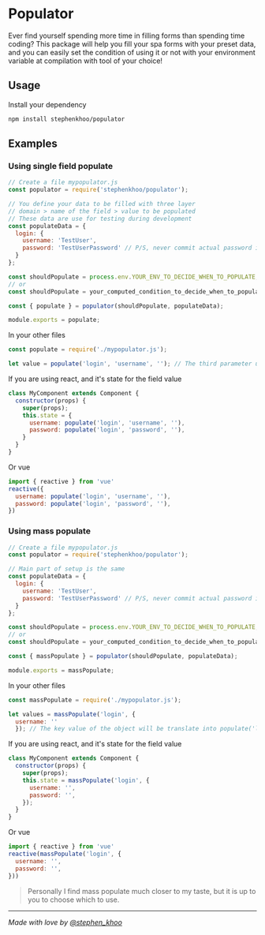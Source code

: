 # Populator
Ever find yourself spending more time in filling forms than spending time coding?
This package will help you fill your spa forms with your preset data, and you can easily set the condition of using it or not with your environment variable at compilation with tool of your choice!

## Usage
Install your dependency
```bash
npm install stephenkhoo/populator
```

## Examples
### Using single field populate
```js
// Create a file mypopulator.js
const populator = require('stephenkhoo/populator');

// You define your data to be filled with three layer
// domain > name of the field > value to be populated
// These data are use for testing during development
const populateData = {
  login: {
    username: 'TestUser',
    password: 'TestUserPassword' // P/S, never commit actual password into your code
  }
};

const shouldPopulate = process.env.YOUR_ENV_TO_DECIDE_WHEN_TO_POPULATE;
// or
const shouldPopulate = your_computed_condition_to_decide_when_to_populate;

const { populate } = populator(shouldPopulate, populateData);

module.exports = populate;
```
In your other files
```js
const populate = require('./mypopulator.js');

let value = populate('login', 'username', ''); // The third parameter used is the value to be used when it shouldn't populate
```
If you are using react, and it's state for the field value
```js
class MyComponent extends Component {
  constructor(props) {
    super(props);
    this.state = {
      username: populate('login', 'username', ''),
      password: populate('login', 'password', ''),
    }
  }
}
```
Or vue
```js
import { reactive } from 'vue'
reactive({
  username: populate('login', 'username', ''),
  password: populate('login', 'password', ''),
})
```

### Using mass populate
```js
// Create a file mypopulator.js
const populator = require('stephenkhoo/populator');

// Main part of setup is the same
const populateData = {
  login: {
    username: 'TestUser',
    password: 'TestUserPassword' // P/S, never commit actual password into your code
  }
};

const shouldPopulate = process.env.YOUR_ENV_TO_DECIDE_WHEN_TO_POPULATE;
// or
const shouldPopulate = your_computed_condition_to_decide_when_to_populate;

const { massPopulate } = populator(shouldPopulate, populateData);

module.exports = massPopulate;
```
In your other files
```js
const massPopulate = require('./mypopulator.js');

let values = massPopulate('login', {
  username: ''
  }); // The key value of the object will be translate into populate('login', key, value)
```
If you are using react, and it's state for the field value
```js
class MyComponent extends Component {
  constructor(props) {
    super(props);
    this.state = massPopulate('login', {
      username: '',
      password: '',
    });
  }
}
```
Or vue
```js
import { reactive } from 'vue'
reactive(massPopulate('login', {
  username: '',
  password: '',
}))
```
> Personally I find mass populate much closer to my taste, but it is up to you to choose which to use.

---

_Made with love by [@stephen_khoo](https://twitter.com/stephen_khoo)_
